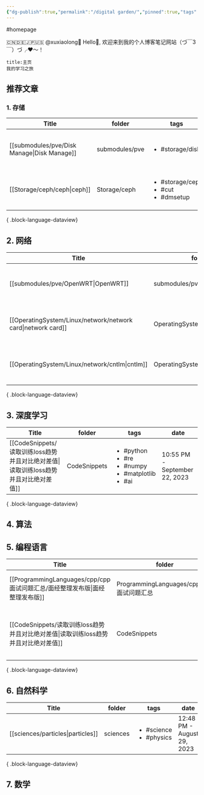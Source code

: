 ```yaml
---
{"dg-publish":true,"permalink":"/digital garden/","pinned":true,"tags":["gardenEntry"],"noteIcon":"","created":"","updated":""}
---
```


#homepage 


🇨🇳🇩🇪🇯🇵🇺🇸
@xuxiaolong🦜
Hello🦌, 欢迎来到我的个人博客笔记网站（づ￣3￣）づ╭❤～！
```ad-tip
title:主页
我的学习之旅
```


##  推荐文章

### 1. 存储

| Title                                          | folder         | tags                                                          | date                     |
| ---------------------------------------------- | -------------- | ------------------------------------------------------------- | ------------------------ |
| [[submodules/pve/Disk Manage\|Disk Manage]] | submodules/pve | <ul><li>#storage/disk</li></ul>                               | 8:49 PM - July 30, 2023  |
| [[Storage/ceph/ceph\|ceph]]                 | Storage/ceph   | <ul><li>#storage/ceph</li><li>#cut</li><li>#dmsetup</li></ul> | 11:17 PM - July 25, 2023 |

{ .block-language-dataview}

## 2. 网络
| Title                                                           | folder                        | tags                                                                             | date                     |
| --------------------------------------------------------------- | ----------------------------- | -------------------------------------------------------------------------------- | ------------------------ |
| [[submodules/pve/OpenWRT\|OpenWRT]]                          | submodules/pve                | <ul><li>#network/openwrt</li><li>#network/clash</li><li>#network/proxy</li></ul> | 9:16 PM - July 30, 2023  |
| [[OperatingSystem/Linux/network/network card\|network card]] | OperatingSystem/Linux/network | <ul><li>#network/bond</li></ul>                                                  | 11:17 PM - July 25, 2023 |
| [[OperatingSystem/Linux/network/cntlm\|cntlm]]               | OperatingSystem/Linux/network | <ul><li>#proxy</li><li>#network</li></ul>                                        | 11:17 PM - July 25, 2023 |

{ .block-language-dataview}

## 3. 深度学习
| Title                                                      | folder       | tags                                                                                 | date                          |
| ---------------------------------------------------------- | ------------ | ------------------------------------------------------------------------------------ | ----------------------------- |
| [[CodeSnippets/读取训练loss趋势并且对比绝对差值\|读取训练loss趋势并且对比绝对差值]] | CodeSnippets | <ul><li>#python</li><li>#re</li><li>#numpy</li><li>#matplotlib</li><li>#ai</li></ul> | 10:55 PM - September 22, 2023 |

{ .block-language-dataview}

## 4. 算法

## 5. 编程语言
| Title                                                      | folder                             | tags                                                                                 | date                          |
| ---------------------------------------------------------- | ---------------------------------- | ------------------------------------------------------------------------------------ | ----------------------------- |
| [[ProgrammingLanguages/cpp/cpp面试问题汇总/面经整理发布版\|面经整理发布版]] | ProgrammingLanguages/cpp/cpp面试问题汇总 | <ul><li>#interview</li><li>#c</li><li>#cpp</li></ul>                                 | 11:17 PM - July 25, 2023      |
| [[CodeSnippets/读取训练loss趋势并且对比绝对差值\|读取训练loss趋势并且对比绝对差值]] | CodeSnippets                       | <ul><li>#python</li><li>#re</li><li>#numpy</li><li>#matplotlib</li><li>#ai</li></ul> | 10:55 PM - September 22, 2023 |

{ .block-language-dataview}

## 6. 自然科学

| Title                                | folder   | tags                                        | date                       |
| ------------------------------------ | -------- | ------------------------------------------- | -------------------------- |
| [[sciences/particles\|particles]] | sciences | <ul><li>#science</li><li>#physics</li></ul> | 12:48 PM - August 29, 2023 |

{ .block-language-dataview}

## 7. 数学
